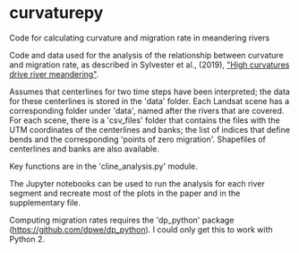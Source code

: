 # curvaturepy
Code for calculating curvature and migration rate in meandering rivers

Code and data used for the analysis of the relationship between curvature and migration rate, as described in Sylvester et al., (2019), ["High curvatures drive river meandering"](https://pubs.geoscienceworld.org/gsa/geology/article/568705/high-curvatures-drive-river-meandering).

Assumes that centerlines for two time steps have been interpreted; the data for these centerlines is stored in the 'data' folder. Each Landsat scene has a corresponding folder under 'data', named after the rivers that are covered. For each scene, there is a 'csv_files' folder that contains the files with the UTM coordinates of the centerlines and banks; the list of indices that define bends and the corresponding 'points of zero migration'. Shapefiles of centerlines and banks are also available.

Key functions are in the 'cline_analysis.py' module. 

The Jupyter notebooks can be used to run the analysis for each river segment and recreate most of the plots in the paper and in the supplementary file.

Computing migration rates requires the 'dp_python' package (https://github.com/dpwe/dp_python). I could only get this to work with Python 2.
